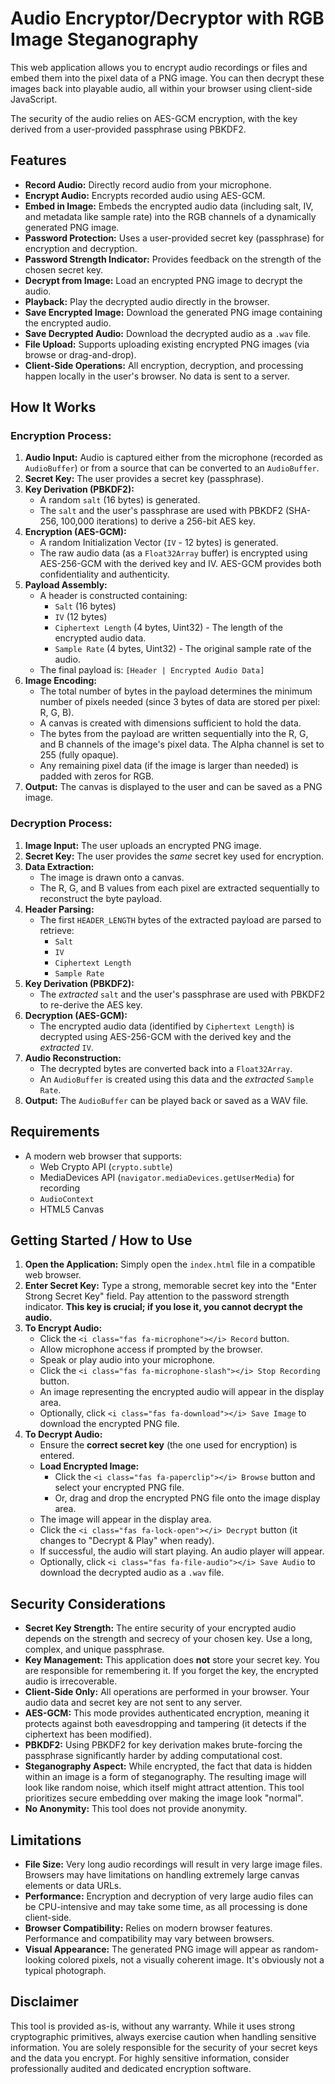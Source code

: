 # Audio Encryptor/Decryptor with RGB Image Steganography

This web application allows you to encrypt audio recordings or files and embed them into the pixel data of a PNG image. You can then decrypt these images back into playable audio, all within your browser using client-side JavaScript.

The security of the audio relies on AES-GCM encryption, with the key derived from a user-provided passphrase using PBKDF2.

## Features

*   **Record Audio:** Directly record audio from your microphone.
*   **Encrypt Audio:** Encrypts recorded audio using AES-GCM.
*   **Embed in Image:** Embeds the encrypted audio data (including salt, IV, and metadata like sample rate) into the RGB channels of a dynamically generated PNG image.
*   **Password Protection:** Uses a user-provided secret key (passphrase) for encryption and decryption.
*   **Password Strength Indicator:** Provides feedback on the strength of the chosen secret key.
*   **Decrypt from Image:** Load an encrypted PNG image to decrypt the audio.
*   **Playback:** Play the decrypted audio directly in the browser.
*   **Save Encrypted Image:** Download the generated PNG image containing the encrypted audio.
*   **Save Decrypted Audio:** Download the decrypted audio as a `.wav` file.
*   **File Upload:** Supports uploading existing encrypted PNG images (via browse or drag-and-drop).
*   **Client-Side Operations:** All encryption, decryption, and processing happen locally in the user's browser. No data is sent to a server.

## How It Works

### Encryption Process:

1.  **Audio Input:** Audio is captured either from the microphone (recorded as `AudioBuffer`) or from a source that can be converted to an `AudioBuffer`.
2.  **Secret Key:** The user provides a secret key (passphrase).
3.  **Key Derivation (PBKDF2):**
    *   A random `salt` (16 bytes) is generated.
    *   The `salt` and the user's passphrase are used with PBKDF2 (SHA-256, 100,000 iterations) to derive a 256-bit AES key.
4.  **Encryption (AES-GCM):**
    *   A random Initialization Vector (`IV` - 12 bytes) is generated.
    *   The raw audio data (as a `Float32Array` buffer) is encrypted using AES-256-GCM with the derived key and IV. AES-GCM provides both confidentiality and authenticity.
5.  **Payload Assembly:**
    *   A header is constructed containing:
        *   `Salt` (16 bytes)
        *   `IV` (12 bytes)
        *   `Ciphertext Length` (4 bytes, Uint32) - The length of the encrypted audio data.
        *   `Sample Rate` (4 bytes, Uint32) - The original sample rate of the audio.
    *   The final payload is: `[Header | Encrypted Audio Data]`
6.  **Image Encoding:**
    *   The total number of bytes in the payload determines the minimum number of pixels needed (since 3 bytes of data are stored per pixel: R, G, B).
    *   A canvas is created with dimensions sufficient to hold the data.
    *   The bytes from the payload are written sequentially into the R, G, and B channels of the image's pixel data. The Alpha channel is set to 255 (fully opaque).
    *   Any remaining pixel data (if the image is larger than needed) is padded with zeros for RGB.
7.  **Output:** The canvas is displayed to the user and can be saved as a PNG image.

### Decryption Process:

1.  **Image Input:** The user uploads an encrypted PNG image.
2.  **Secret Key:** The user provides the *same* secret key used for encryption.
3.  **Data Extraction:**
    *   The image is drawn onto a canvas.
    *   The R, G, and B values from each pixel are extracted sequentially to reconstruct the byte payload.
4.  **Header Parsing:**
    *   The first `HEADER_LENGTH` bytes of the extracted payload are parsed to retrieve:
        *   `Salt`
        *   `IV`
        *   `Ciphertext Length`
        *   `Sample Rate`
5.  **Key Derivation (PBKDF2):**
    *   The *extracted* `salt` and the user's passphrase are used with PBKDF2 to re-derive the AES key.
6.  **Decryption (AES-GCM):**
    *   The encrypted audio data (identified by `Ciphertext Length`) is decrypted using AES-256-GCM with the derived key and the *extracted* `IV`.
7.  **Audio Reconstruction:**
    *   The decrypted bytes are converted back into a `Float32Array`.
    *   An `AudioBuffer` is created using this data and the *extracted* `Sample Rate`.
8.  **Output:** The `AudioBuffer` can be played back or saved as a WAV file.

## Requirements

*   A modern web browser that supports:
    *   Web Crypto API (`crypto.subtle`)
    *   MediaDevices API (`navigator.mediaDevices.getUserMedia`) for recording
    *   `AudioContext`
    *   HTML5 Canvas

## Getting Started / How to Use

1.  **Open the Application:** Simply open the `index.html` file in a compatible web browser.
2.  **Enter Secret Key:** Type a strong, memorable secret key into the "Enter Strong Secret Key" field. Pay attention to the password strength indicator. **This key is crucial; if you lose it, you cannot decrypt the audio.**
3.  **To Encrypt Audio:**
    *   Click the `<i class="fas fa-microphone"></i> Record` button.
    *   Allow microphone access if prompted by the browser.
    *   Speak or play audio into your microphone.
    *   Click the `<i class="fas fa-microphone-slash"></i> Stop Recording` button.
    *   An image representing the encrypted audio will appear in the display area.
    *   Optionally, click `<i class="fas fa-download"></i> Save Image` to download the encrypted PNG file.
4.  **To Decrypt Audio:**
    *   Ensure the **correct secret key** (the one used for encryption) is entered.
    *   **Load Encrypted Image:**
        *   Click the `<i class="fas fa-paperclip"></i> Browse` button and select your encrypted PNG file.
        *   Or, drag and drop the encrypted PNG file onto the image display area.
    *   The image will appear in the display area.
    *   Click the `<i class="fas fa-lock-open"></i> Decrypt` button (it changes to "Decrypt & Play" when ready).
    *   If successful, the audio will start playing. An audio player will appear.
    *   Optionally, click `<i class="fas fa-file-audio"></i> Save Audio` to download the decrypted audio as a `.wav` file.

## Security Considerations

*   **Secret Key Strength:** The entire security of your encrypted audio depends on the strength and secrecy of your chosen key. Use a long, complex, and unique passphrase.
*   **Key Management:** This application does **not** store your secret key. You are responsible for remembering it. If you forget the key, the encrypted audio is irrecoverable.
*   **Client-Side Only:** All operations are performed in your browser. Your audio data and secret key are not sent to any server.
*   **AES-GCM:** This mode provides authenticated encryption, meaning it protects against both eavesdropping and tampering (it detects if the ciphertext has been modified).
*   **PBKDF2:** Using PBKDF2 for key derivation makes brute-forcing the passphrase significantly harder by adding computational cost.
*   **Steganography Aspect:** While encrypted, the fact that data is hidden within an image is a form of steganography. The resulting image will look like random noise, which itself might attract attention. This tool prioritizes secure embedding over making the image look "normal".
*   **No Anonymity:** This tool does not provide anonymity.

## Limitations

*   **File Size:** Very long audio recordings will result in very large image files. Browsers may have limitations on handling extremely large canvas elements or data URLs.
*   **Performance:** Encryption and decryption of very large audio files can be CPU-intensive and may take some time, as all processing is done client-side.
*   **Browser Compatibility:** Relies on modern browser features. Performance and compatibility may vary between browsers.
*   **Visual Appearance:** The generated PNG image will appear as random-looking colored pixels, not a visually coherent image. It's obviously not a typical photograph.

## Disclaimer

This tool is provided as-is, without any warranty. While it uses strong cryptographic primitives, always exercise caution when handling sensitive information. You are solely responsible for the security of your secret keys and the data you encrypt. For highly sensitive information, consider professionally audited and dedicated encryption software.